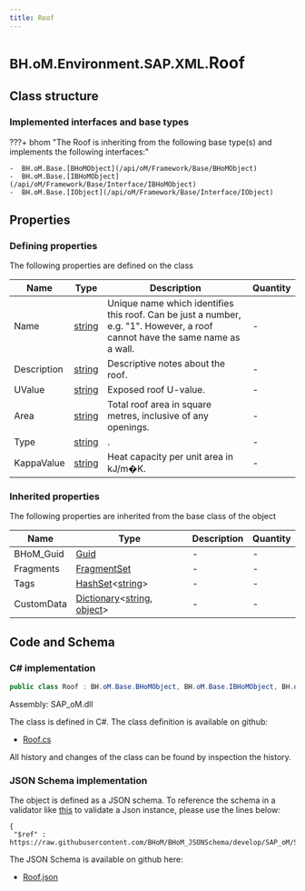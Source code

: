 ```yaml
---
title: Roof
---
```


# <small>BH.oM.Environment.SAP.XML.</small>**Roof**



## Class structure

### Implemented interfaces and base types

???+ bhom "The Roof is inheriting from the following base type(s) and implements the following interfaces:"

    -  BH.oM.Base.[BHoMObject](/api/oM/Framework/Base/BHoMObject)
    -  BH.oM.Base.[IBHoMObject](/api/oM/Framework/Base/Interface/IBHoMObject)
    -  BH.oM.Base.[IObject](/api/oM/Framework/Base/Interface/IObject)


## Properties



### Defining properties

The following properties are defined on the class

| Name             | Type             | Description      | Quantity         |
|------------------|------------------|------------------|------------------|
| Name | [string](https://learn.microsoft.com/en-us/dotnet/api/System.String?view=netstandard-2.0) | Unique name which identifies this roof.  Can be just a number, e.g. "1".  However, a roof cannot have the same name as a wall. | - |
| Description | [string](https://learn.microsoft.com/en-us/dotnet/api/System.String?view=netstandard-2.0) | Descriptive notes about the roof. | - |
| UValue | [string](https://learn.microsoft.com/en-us/dotnet/api/System.String?view=netstandard-2.0) | Exposed roof U-value. | - |
| Area | [string](https://learn.microsoft.com/en-us/dotnet/api/System.String?view=netstandard-2.0) | Total roof area in square metres, inclusive of any openings. | - |
| Type | [string](https://learn.microsoft.com/en-us/dotnet/api/System.String?view=netstandard-2.0) | . | - |
| KappaValue | [string](https://learn.microsoft.com/en-us/dotnet/api/System.String?view=netstandard-2.0) | Heat capacity per unit area in kJ/m�K. | - |


### Inherited properties
The following properties are inherited from the base class of the object

| Name             | Type             | Description      | Quantity         |
|------------------|------------------|------------------|------------------|
| BHoM_Guid | [Guid](https://learn.microsoft.com/en-us/dotnet/api/System.Guid?view=netstandard-2.0) | - | - |
| Fragments | [FragmentSet](/api/oM/Framework/Base/FragmentSet) | - | - |
| Tags | [HashSet](https://learn.microsoft.com/en-us/dotnet/api/System.Collections.Generic.HashSet-1?view=netstandard-2.0)&lt;[string](https://learn.microsoft.com/en-us/dotnet/api/System.String?view=netstandard-2.0)&gt; | - | - |
| CustomData | [Dictionary](https://learn.microsoft.com/en-us/dotnet/api/System.Collections.Generic.Dictionary-2?view=netstandard-2.0)&lt;[string](https://learn.microsoft.com/en-us/dotnet/api/System.String?view=netstandard-2.0), [object](https://learn.microsoft.com/en-us/dotnet/api/System.Object?view=netstandard-2.0)&gt; | - | - |


## Code and Schema

### C# implementation

``` C# title="C#"
public class Roof : BH.oM.Base.BHoMObject, BH.oM.Base.IBHoMObject, BH.oM.Base.IObject
```

Assembly: SAP_oM.dll

The class is defined in C#. The class definition is available on github:

- [Roof.cs](https://github.com/BHoM/SAP_Toolkit/blob/develop/SAP_oM/XML\Roof.cs)

All history and changes of the class can be found by inspection the history.
### JSON Schema implementation

The object is defined as a JSON schema. To reference the schema in a validator like [this](https://www.jsonschemavalidator.net/) to validate a Json instance, please use the lines below:

``` { .json .copy .select } title="JSON Schema"
{
 "$ref" : https://raw.githubusercontent.com/BHoM/BHoM_JSONSchema/develop/SAP_oM/SAP/XML/Roof.json}
```

The JSON Schema is available on github here:

- [Roof.json](https://github.com/BHoM/BHoM_JSONSchema/blob/develop/SAP_oM/SAP/XML/Roof.json)
